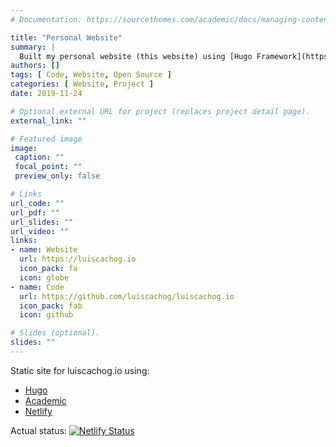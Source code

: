 ```yaml
---
# Documentation: https://sourcethemes.com/academic/docs/managing-content/

title: "Personal Website"
summary: |
  Built my personal website (this website) using [Hugo Framework](https://gohugo.io/), [Wowchemy theme](https://wowchemy.com/) and deploy it via [Netlify](https://www.netlify.com/). This website includes a blog section, a portfolio section, an acomplisment section and a digital garden section.
authors: []
tags: [ Code, Website, Open Source ]
categories: [ Website, Project ]
date: 2019-11-24

# Optional external URL for project (replaces project detail page).
external_link: ""

# Featured image
image:
 caption: ""
 focal_point: ""
 preview_only: false

# Links
url_code: ""
url_pdf: ""
url_slides: ""
url_video: ""
links:
- name: Website
  url: https://luiscachog.io
  icon_pack: fa
  icon: globe
- name: Code
  url: https://github.com/luiscachog/luiscachog.io
  icon_pack: fab
  icon: github

# Slides (optional).
slides: ""
---
```


Static site for luiscachog.io using:

- [Hugo](http://gohugo.io/)
- [Academic](https://sourcethemes.com/academic/)
- [Netlify](https://netlify.com)

Actual status:
[![Netlify Status](https://api.netlify.com/api/v1/badges/ee03253e-7d3e-45ab-83b6-979d6963dfeb/deploy-status)](https://app.netlify.com/sites/luiscachog-io/deploys)
